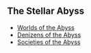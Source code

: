 ## The Stellar Abyss

* [Worlds of the Abyss](https://github.com/Insculpo/Sandbox_Galaxy/blob/Galactic/Stellar_Abyss_Setting_Bible/WorldCatalog.md)
* [Denizens of the Abyss](https://github.com/Insculpo/Sandbox_Galaxy/blob/Galactic/Stellar_Abyss_Setting_Bible/Sapients_Catalog.md)
* [Societies of the Abyss](https://github.com/Insculpo/Sandbox_Galaxy/blob/Galactic/Stellar_Abyss_Setting_Bible/CivilizationsCatalog.md)
